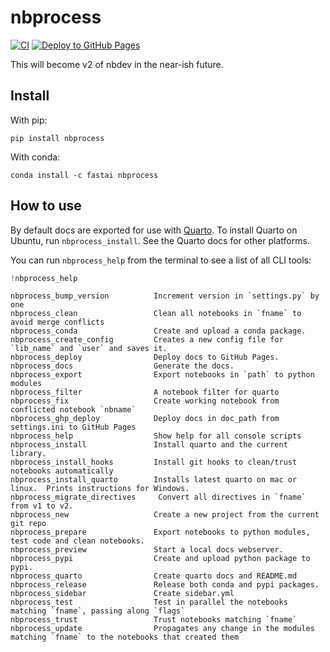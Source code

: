 nbprocess
================

<!-- WARNING: THIS FILE WAS AUTOGENERATED! DO NOT EDIT! -->

[![CI](https://github.com/fastai/nbprocess/actions/workflows/test.yaml/badge.svg)](https://github.com/fastai/nbprocess/actions/workflows/test.yaml)
[![Deploy to GitHub
Pages](https://github.com/fastai/nbprocess/actions/workflows/deploy.yaml/badge.svg)](https://github.com/fastai/nbprocess/actions/workflows/deploy.yaml)

This will become v2 of nbdev in the near-ish future.

## Install

With pip:

    pip install nbprocess

With conda:

    conda install -c fastai nbprocess

## How to use

By default docs are exported for use with [Quarto](https://quarto.org/).
To install Quarto on Ubuntu, run `nbprocess_install`. See the Quarto
docs for other platforms.

You can run `nbprocess_help` from the terminal to see a list of all CLI
tools:

``` python
!nbprocess_help
```

    nbprocess_bump_version          Increment version in `settings.py` by one
    nbprocess_clean                 Clean all notebooks in `fname` to avoid merge conflicts
    nbprocess_conda                 Create and upload a conda package.
    nbprocess_create_config         Creates a new config file for `lib_name` and `user` and saves it.
    nbprocess_deploy                Deploy docs to GitHub Pages.
    nbprocess_docs                  Generate the docs.
    nbprocess_export                Export notebooks in `path` to python modules
    nbprocess_filter                A notebook filter for quarto
    nbprocess_fix                   Create working notebook from conflicted notebook `nbname`
    nbprocess_ghp_deploy            Deploy docs in doc_path from settings.ini to GitHub Pages
    nbprocess_help                  Show help for all console scripts
    nbprocess_install               Install quarto and the current library.
    nbprocess_install_hooks         Install git hooks to clean/trust notebooks automatically
    nbprocess_install_quarto        Installs latest quarto on mac or linux.  Prints instructions for Windows.
    nbprocess_migrate_directives     Convert all directives in `fname` from v1 to v2.
    nbprocess_new                   Create a new project from the current git repo
    nbprocess_prepare               Export notebooks to python modules, test code and clean notebooks.
    nbprocess_preview               Start a local docs webserver.
    nbprocess_pypi                  Create and upload python package to pypi.
    nbprocess_quarto                Create quarto docs and README.md
    nbprocess_release               Release both conda and pypi packages.
    nbprocess_sidebar               Create sidebar.yml
    nbprocess_test                  Test in parallel the notebooks matching `fname`, passing along `flags`
    nbprocess_trust                 Trust notebooks matching `fname`
    nbprocess_update                Propagates any change in the modules matching `fname` to the notebooks that created them

